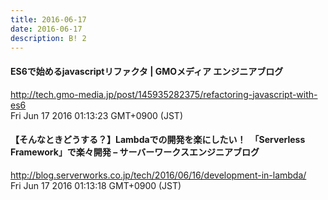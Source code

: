 ```yaml
---
title: 2016-06-17
date: 2016-06-17
description: B! 2
---
```


#### ES6で始めるjavascriptリファクタ | GMOメディア エンジニアブログ
http://tech.gmo-media.jp/post/145935282375/refactoring-javascript-with-es6<br>
Fri Jun 17 2016 01:13:23 GMT+0900 (JST)<br>


#### 【そんなときどうする？】Lambdaでの開発を楽にしたい！　「Serverless Framework」で楽々開発 – サーバーワークスエンジニアブログ
http://blog.serverworks.co.jp/tech/2016/06/16/development-in-lambda/<br>
Fri Jun 17 2016 01:13:18 GMT+0900 (JST)<br>


